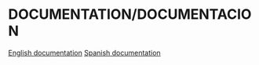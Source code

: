 # DOCUMENTATION/DOCUMENTACION

[English documentation][English]
[Spanish documentation][Spanish]

[English]: /DOCUMENTATION/readme_eng.md
[Spanish]: /DOCUMENTATION/readme_esp.md
